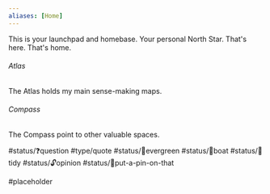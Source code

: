 ```yaml
---
aliases: [Home]
---
```


This is your launchpad and homebase. Your personal North Star. That's here. That's home. 

###### Atlas 
The Atlas holds my main sense-making maps.

###### Compass
The Compass point to other valuable spaces.


#status/❓question 
#type/quote
#status/🌲evergreen
#status/🍃boat
#status/🧹tidy
#status/🔓opinion
#status/📌put-a-pin-on-that

#placeholder
